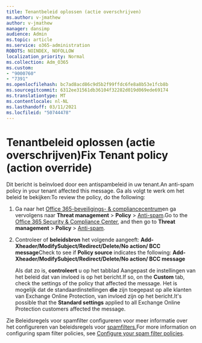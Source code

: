 ```yaml
---
title: Tenantbeleid oplossen (actie overschrijven)
ms.author: v-jmathew
author: v-jmathew
manager: dansimp
audience: Admin
ms.topic: article
ms.service: o365-administration
ROBOTS: NOINDEX, NOFOLLOW
localization_priority: Normal
ms.collection: Adm_O365
ms.custom:
- "9000760"
- "7391"
ms.openlocfilehash: bc7ad8acd86c9d5b2f99ffdc6fe8a8b53e1fcb8b
ms.sourcegitcommit: 6312ee31561db36104f32282d019d069ede69174
ms.translationtype: MT
ms.contentlocale: nl-NL
ms.lasthandoff: 03/11/2021
ms.locfileid: "50744478"
---
```

# <a name="fix-tenant-policy-action-override"></a><span data-ttu-id="35e0e-102">Tenantbeleid oplossen (actie overschrijven)</span><span class="sxs-lookup"><span data-stu-id="35e0e-102">Fix Tenant policy (action override)</span></span>

<span data-ttu-id="35e0e-103">Dit bericht is beïnvloed door een antispambeleid in uw tenant.</span><span class="sxs-lookup"><span data-stu-id="35e0e-103">An anti-spam policy in your tenant affected this message.</span></span> <span data-ttu-id="35e0e-104">Ga als volgt te werk om het beleid te bekijken:</span><span class="sxs-lookup"><span data-stu-id="35e0e-104">To review the policy, do the following:</span></span>

1. <span data-ttu-id="35e0e-105">Ga naar het [Office 365-beveiligings- & compliancecentrum](https://go.microsoft.com/fwlink/p/?linkid=2077143)en ga vervolgens naar **Threat management**  >  **Policy**  >  [Anti-spam](https://go.microsoft.com/fwlink/?linkid=2101518).</span><span class="sxs-lookup"><span data-stu-id="35e0e-105">Go to the [Office 365 Security & Compliance Center](https://go.microsoft.com/fwlink/p/?linkid=2077143), and then go to **Threat management** > **Policy** > [Anti-spam](https://go.microsoft.com/fwlink/?linkid=2101518).</span></span>
2. <span data-ttu-id="35e0e-106">Controleer of **beleidsbron** het volgende aangeeft:  **Add-Xheader/ModifySubject/Redirect/Delete/No action/ BCC message**</span><span class="sxs-lookup"><span data-stu-id="35e0e-106">Check to see if **Policy source** indicates the following:  **Add-Xheader/ModifySubject/Redirect/Delete/No action/ BCC message**</span></span>

    <span data-ttu-id="35e0e-107">Als dat zo is, **controleert** u op het tabblad Aangepast de instellingen van het beleid dat van invloed is op het bericht.</span><span class="sxs-lookup"><span data-stu-id="35e0e-107">If so, on the **Custom** tab, check the settings of the policy that affected the message.</span></span> <span data-ttu-id="35e0e-108">Het is mogelijk dat de standaardinstellingen **die** zijn toegepast op alle klanten van Exchange Online Protection, van invloed zijn op het bericht.</span><span class="sxs-lookup"><span data-stu-id="35e0e-108">It's possible that the **Standard settings** applied to all Exchange Online Protection customers affected the message.</span></span>

<span data-ttu-id="35e0e-109">Zie Beleidsregels voor spamfilter configureren voor meer informatie over het configureren van beleidsregels voor [spamfilters.](https://go.microsoft.com/fwlink/?linkid=2101431)</span><span class="sxs-lookup"><span data-stu-id="35e0e-109">For more information on configuring spam filter policies, see [Configure your spam filter policies](https://go.microsoft.com/fwlink/?linkid=2101431).</span></span>
